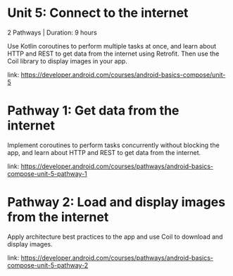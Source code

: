# Unit 5: Connect to the internet

2 Pathways | Duration: 9 hours

Use Kotlin coroutines to perform multiple tasks at once, and learn about HTTP and REST to get data from the internet using Retrofit. Then use the Coil library to display images in your app.

link: https://developer.android.com/courses/android-basics-compose/unit-5

# Pathway 1: Get data from the internet

Implement coroutines to perform tasks concurrently without blocking the app, and learn about HTTP and REST to get data from the internet.

link: https://developer.android.com/courses/pathways/android-basics-compose-unit-5-pathway-1

# Pathway 2: Load and display images from the internet

Apply architecture best practices to the app and use Coil to download and display images.

link: https://developer.android.com/courses/pathways/android-basics-compose-unit-5-pathway-2
